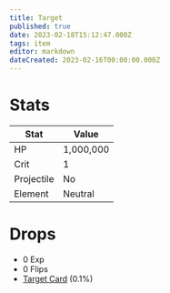 ```yaml
---
title: Target
published: true
date: 2023-02-18T15:12:47.000Z
tags: item
editor: markdown
dateCreated: 2023-02-16T00:00:00.000Z
---
```


# Stats
|Stat|Value|
|-|-|
|HP|1,000,000|
|Crit|1|
|Projectile|No|
|Element|Neutral|

# Drops
 * 0 Exp
 * 0 Flips
 * [Target Card](items/target-card.md) (0.1%)
